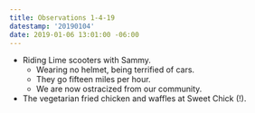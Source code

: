 ```yaml
---
title: Observations 1-4-19
datestamp: '20190104'
date: 2019-01-06 13:01:00 -06:00
---
```


- Riding Lime scooters with Sammy.
	- Wearing no helmet, being terrified of cars.
	- They go fifteen miles per hour.
	- We are now ostracized from our community.
- The vegetarian fried chicken and waffles at Sweet Chick (!).
